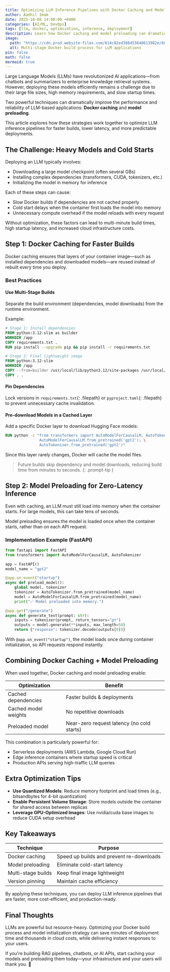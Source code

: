 ```yaml
---
title: Optimizing LLM Inference Pipelines with Docker Caching and Model Preloading
author: Aadhil Imam
date: 2025-10-08 14:00:00 +0400
categories: [AI/ML, DevOps]
tags: [llm, docker, optimization, inference, deployment]
description: Learn how Docker caching and model preloading can dramatically improve the performance and reliability of LLM-based applications.
image:
  path: "https://cdn.prod.website-files.com/614c82ed388d53640613982e/6883a8682b54188c09f561cc_llm-operations-llmops.webp"
  alt: Multi-stage Docker build process for LLM applications
pin: false
math: false
mermaid: true
---
```


Large Language Models (LLMs) have revolutionized AI applications—from chatbots and summarizers to enterprise knowledge retrieval systems. However, deploying these models efficiently remains a challenge due to their large file sizes, high memory requirements, and slow startup times.

Two powerful techniques can dramatically improve the performance and reliability of LLM-based applications: **Docker caching** and **model preloading**.

This article explores how these strategies work together to optimize LLM inference pipelines for faster builds, lower latency, and more predictable deployments.

## The Challenge: Heavy Models and Cold Starts

Deploying an LLM typically involves:

- Downloading a large model checkpoint (often several GBs)
- Installing complex dependencies (transformers, CUDA, tokenizers, etc.)
- Initializing the model in memory for inference

Each of these steps can cause:

- Slow Docker builds if dependencies are not cached properly
- Cold start delays when the container first loads the model into memory
- Unnecessary compute overhead if the model reloads with every request

Without optimization, these factors can lead to multi-minute build times, high startup latency, and increased cloud infrastructure costs.

## Step 1: Docker Caching for Faster Builds

Docker caching ensures that layers of your container image—such as installed dependencies and downloaded models—are reused instead of rebuilt every time you deploy.

### Best Practices

#### Use Multi-Stage Builds

Separate the build environment (dependencies, model downloads) from the runtime environment.

Example:

```dockerfile
# Stage 1: Install dependencies
FROM python:3.12-slim as builder
WORKDIR /app
COPY requirements.txt .
RUN pip install --upgrade pip && pip install -r requirements.txt

# Stage 2: Final lightweight image
FROM python:3.12-slim
WORKDIR /app
COPY --from=builder /usr/local/lib/python3.12/site-packages /usr/local/lib/python3.12/site-packages
COPY . .
```

#### Pin Dependencies

Lock versions in `requirements.txt`{: .filepath} or `pyproject.toml`{: .filepath} to prevent unnecessary cache invalidation.

#### Pre-download Models in a Cached Layer

Add a specific Docker layer to download Hugging Face models:

```dockerfile
RUN python -c "from transformers import AutoModelForCausalLM, AutoTokenizer; \
               AutoModelForCausalLM.from_pretrained('gpt2'); \
               AutoTokenizer.from_pretrained('gpt2')"
```

Since this layer rarely changes, Docker will cache the model files.

> Future builds skip dependency and model downloads, reducing build time from minutes to seconds.
{: .prompt-tip }

## Step 2: Model Preloading for Zero-Latency Inference

Even with caching, an LLM must still load into memory when the container starts. For large models, this can take tens of seconds.

Model preloading ensures the model is loaded once when the container starts, rather than on each API request.

### Implementation Example (FastAPI)

```python
from fastapi import FastAPI
from transformers import AutoModelForCausalLM, AutoTokenizer

app = FastAPI()
model_name = "gpt2"

@app.on_event("startup")
async def preload_model():
    global model, tokenizer
    tokenizer = AutoTokenizer.from_pretrained(model_name)
    model = AutoModelForCausalLM.from_pretrained(model_name)
    print("✅ Model preloaded into memory.")

@app.get("/generate")
async def generate_text(prompt: str):
    inputs = tokenizer(prompt, return_tensors="pt")
    outputs = model.generate(**inputs, max_length=50)
    return {"response": tokenizer.decode(outputs[0])}
```

With `@app.on_event("startup")`, the model loads once during container initialization, so API requests respond instantly.

## Combining Docker Caching + Model Preloading

When used together, Docker caching and model preloading enable:

| Optimization | Benefit |
|--------------|---------|
| Cached dependencies | Faster builds & deployments |
| Cached model weights | No repetitive downloads |
| Preloaded model | Near-zero request latency (no cold starts) |

This combination is particularly powerful for:

- Serverless deployments (AWS Lambda, Google Cloud Run)
- Edge inference containers where startup speed is critical
- Production APIs serving high-traffic LLM queries

## Extra Optimization Tips

- **Use Quantized Models**: Reduce memory footprint and load times (e.g., bitsandbytes for 4-bit quantization)
- **Enable Persistent Volume Storage**: Store models outside the container for shared access between replicas
- **Leverage GPU-Optimized Images**: Use nvidia/cuda base images to reduce CUDA setup overhead

## Key Takeaways

| Technique | Purpose |
|-----------|---------|
| Docker caching | Speed up builds and prevent re-downloads |
| Model preloading | Eliminate cold-start latency |
| Multi-stage builds | Keep final image lightweight |
| Version pinning | Maintain cache efficiency |

By applying these techniques, you can deploy LLM inference pipelines that are faster, more cost-efficient, and production-ready.

## Final Thoughts

LLMs are powerful but resource-heavy. Optimizing your Docker build process and model initialization strategy can save minutes of deployment time and thousands in cloud costs, while delivering instant responses to your users.

If you're building RAG pipelines, chatbots, or AI APIs, start caching your models and preloading them today—your infrastructure and your users will thank you. 🚀
